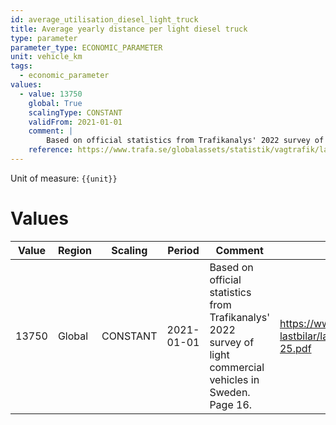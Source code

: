 ```yaml
---
id: average_utilisation_diesel_light_truck
title: Average yearly distance per light diesel truck
type: parameter
parameter_type: ECONOMIC_PARAMETER
unit: vehicle_km
tags:
  - economic_parameter
values:
  - value: 13750
    global: True
    scalingType: CONSTANT
    validFrom: 2021-01-01
    comment: |
        Based on official statistics from Trafikanalys' 2022 survey of light commercial vehicles in Sweden. Page 16.
    reference: https://www.trafa.se/globalassets/statistik/vagtrafik/latta-lastbilar/latta-lastbilar-2022---rapport---2023-05-25.pdf
---
```



Unit of measure: `{{unit}}`


# Values


| Value | Region | Scaling | Period | Comment | Reference |
|-------|--------|---------|--------|---------|-----------|
| 13750 | Global | CONSTANT | 2021-01-01 | Based on official statistics from Trafikanalys' 2022 survey of light commercial vehicles in Sweden. Page 16. | https://www.trafa.se/globalassets/statistik/vagtrafik/latta-lastbilar/latta-lastbilar-2022---rapport---2023-05-25.pdf |


